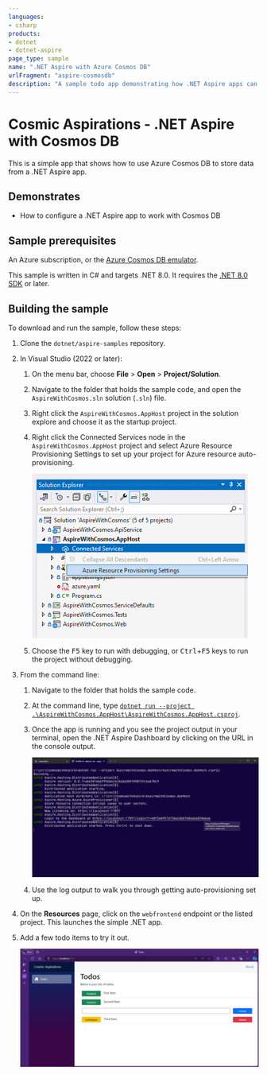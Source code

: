 ```yaml
---
languages:
- csharp
products:
- dotnet
- dotnet-aspire
page_type: sample
name: ".NET Aspire with Azure Cosmos DB"
urlFragment: "aspire-cosmosdb"
description: "A sample todo app demonstrating how .NET Aspire apps can use Azure Cosmos DB."
---
```


# Cosmic Aspirations - .NET Aspire with Cosmos DB

This is a simple app that shows how to use Azure Cosmos DB to store data from a .NET Aspire app. 

## Demonstrates

- How to configure a .NET Aspire app to work with Cosmos DB

## Sample prerequisites

An Azure subscription, or the [Azure Cosmos DB emulator](https://learn.microsoft.com/azure/cosmos-db/how-to-develop-emulator?tabs=windows%2Ccsharp&pivots=api-nosql). 

This sample is written in C# and targets .NET 8.0. It requires the [.NET 8.0 SDK](https://dotnet.microsoft.com/download/dotnet/8.0) or later.

## Building the sample

To download and run the sample, follow these steps:

1. Clone the `dotnet/aspire-samples` repository.

2. In Visual Studio (2022 or later):
    1. On the menu bar, choose **File** > **Open** > **Project/Solution**.
    2. Navigate to the folder that holds the sample code, and open the `AspireWithCosmos.sln` solution (`.sln`) file.
    3. Right click the `AspireWithCosmos.AppHost` project in the solution explore and choose it as the startup project.
    4. Right click the Connected Services node in the `AspireWithCosmos.AppHost` project and select Azure Resource Provisioning Settings to set up your project for Azure resource auto-provisioning. 
    
       ![Configuring the app in Visual Studio](images/image-20240613155416498.png)
    
    5. Choose the <kbd>F5</kbd> key to run with debugging, or <kbd>Ctrl</kbd>+<kbd>F5</kbd> keys to run the project without debugging.
    
3. From the command line:
   1. Navigate to the folder that holds the sample code.
   
   2. At the command line, type [`dotnet run --project .\AspireWithCosmos.AppHost\AspireWithCosmos.AppHost.csproj`](https://docs.microsoft.com/dotnet/core/tools/dotnet-run).
   
   3. Once the app is running and you see the project output in your terminal, open the .NET Aspire Dashboard by clicking on the URL in the console output. 
   
      ![The app running in the terminal](images/image-20240613154158603.png)
   
   4. Use the log output to walk you through getting auto-provisioning set up.

4. On the **Resources** page, click on the `webfrontend` endpoint or the listed project. This launches the simple .NET app.

5. Add a few todo items to try it out. 

   ![The app running in the browser](images/image-20240613155651283.png)

